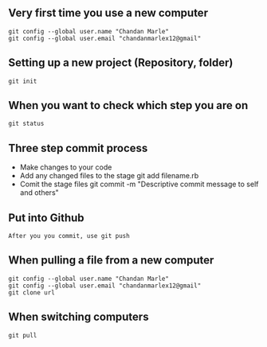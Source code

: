Very first time you use a new computer
--------------------------------------
    
    git config --global user.name "Chandan Marle"
    git config --global user.email "chandanmarlex12@gmail"

Setting up a new project (Repository, folder)
---------------------------------------------

    git init

When you want to check which step you are on
--------------------------------------------

    git status

Three step commit process
-------------------------
* Make changes to your code
* Add any changed files to the stage
    git add filename.rb
* Comit the stage files 
    git commit -m "Descriptive commit message to self and others"

Put into Github
---------------
    After you you commit, use git push

When pulling a file from a new computer
---------------------------------------
    git config --global user.name "Chandan Marle"
    git config --global user.email "chandanmarlex12@gmail"
    git clone url

When switching computers
------------------------
    git pull